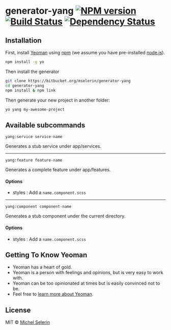 # generator-yang [![NPM version][npm-image]][npm-url] [![Build Status][travis-image]][travis-url] [![Dependency Status][daviddm-image]][daviddm-url]
> 

## Installation

First, install [Yeoman](http://yeoman.io) using [npm](https://www.npmjs.com/) (we assume you have pre-installed [node.js](https://nodejs.org/)).

```bash
npm install -g yo
```

Then install the generator
```bash
git clone https://bitbucket.org/mselerin/generator-yang
cd generator-yang
npm install & npm link
```

Then generate your new project in another folder:

```bash
yo yang my-awesome-project
```


## Available subcommands

    yang:service service-name
Generates a stub service under app/services.


***
    yang:feature feature-name
Generates a complete feature under app/features.

#### Options
* styles : Add a `name.component.scss`


***
    yang:component component-name
Generates a stub component under the current directory.

#### Options
* styles : Add a `name.component.scss`



## Getting To Know Yeoman

 * Yeoman has a heart of gold.
 * Yeoman is a person with feelings and opinions, but is very easy to work with.
 * Yeoman can be too opinionated at times but is easily convinced not to be.
 * Feel free to [learn more about Yeoman](http://yeoman.io/).

## License

MIT © [Michel Selerin]()


[npm-image]: https://badge.fury.io/js/generator-yang.svg
[npm-url]: https://npmjs.org/package/generator-yang
[travis-image]: https://travis-ci.org/mselerin/generator-yang.svg?branch=master
[travis-url]: https://travis-ci.org/mselerin/generator-yang
[daviddm-image]: https://david-dm.org/mselerin/generator-yang.svg?theme=shields.io
[daviddm-url]: https://david-dm.org/mselerin/generator-yang
